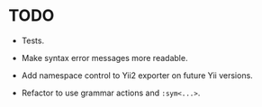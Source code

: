 TODO
====

*   Tests.

*   Make syntax error messages more readable.

*   Add namespace control to Yii2 exporter on future Yii versions.

*   Refactor to use grammar actions and `:sym<...>`.
